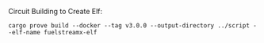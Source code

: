 

Circuit Building to Create Elf:

```
cargo prove build --docker --tag v3.0.0 --output-directory ../script --elf-name fuelstreamx-elf
```